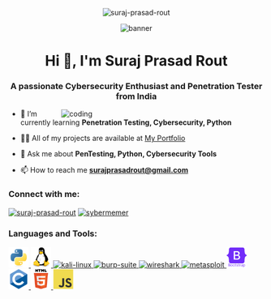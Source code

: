 <p align ="center"> <img src="https://www.icegif.com/wp-content/uploads/2022/01/icegif-179.gif" alt="suraj-prasad-rout" /> </p>
<div style="text-align:center;">
    <img width="50%" height="50%" src="https://cdn-images-1.medium.com/v2/resize:fill:1600:480/gravity:fp:0.5:0.4/1*D7Zpqwm2nSQ7uWL5ovh-XQ.gif" alt="banner">
</div>

<h1 align="center">Hi 👋, I'm Suraj Prasad Rout</h1>
<h3 align="center">A passionate Cybersecurity Enthusiast and Penetration Tester from India</h3>
<img align="right" width="400" src="https://raw.githubusercontent.com/gist/vininjr/d29bb07bdadb41e4b0923bc8fa748b1a/raw/88f20c9d749d756be63f22b09f3c4ac570bc5101/programming.gif" alt="coding">


- 🌱 I’m currently learning **Penetration Testing, Cybersecurity, Python**

- 👨‍💻 All of my projects are available at [My Portfolio](https://suraj-prasad-rout.github.io/suraj-portfolio/)

- 💬 Ask me about **PenTesting, Python, Cybersecurity Tools**

- 📫 How to reach me **surajprasadrout@gmail.com**

<h3 align="left">Connect with me:</h3>
<p align="left">
<a href="https://linkedin.com/in/suraj-prasad-rout" target="blank"><img align="center" src="https://raw.githubusercontent.com/rahuldkjain/github-profile-readme-generator/master/src/images/icons/Social/linked-in-alt.svg" alt="suraj-prasad-rout" height="30" width="40" /></a>
<a href="https://www.youtube.com/c/sybermemer" target="blank"><img align="center" src="https://raw.githubusercontent.com/rahuldkjain/github-profile-readme-generator/master/src/images/icons/Social/youtube.svg" alt="sybermemer" height="30" width="40" /></a>
</p>

<h3 align="left">Languages and Tools:</h3>
<p align="left">
  <a href="https://www.python.org" target="_blank" rel="noreferrer"> 
    <img src="https://raw.githubusercontent.com/devicons/devicon/master/icons/python/python-original.svg" alt="python" width="40" height="40"/> 
  </a>
  <a href="https://www.linux.org/" target="_blank" rel="noreferrer"> 
    <img src="https://raw.githubusercontent.com/devicons/devicon/master/icons/linux/linux-original.svg" alt="linux" width="40" height="40"/> 
  </a>
  <a href="https://www.kali.org/" target="_blank" rel="noreferrer"> 
    <img src="https://www.kali.org/images/kali-dragon-icon.svg" alt="kali-linux" width="40" height="40"/> 
  </a>
  <a href="https://portswigger.net/burp" target="_blank" rel="noreferrer"> 
    <img src="https://www.svgrepo.com/show/353916/burp-suite-icon.svg" alt="burp-suite" width="40" height="40"/> 
  </a>
  <a href="https://www.wireshark.org/" target="_blank" rel="noreferrer"> 
    <img src="https://www.wireshark.org/assets/images/wireshark-logo.png" alt="wireshark" width="40" height="40"/> 
  </a>
  <a href="https://www.metasploit.com/" target="_blank" rel="noreferrer"> 
    <img src="https://www.metasploit.com/images/meta-logo-bull.png" alt="metasploit" width="40" height="40"/> 
  </a>
  <a href="https://getbootstrap.com" target="_blank" rel="noreferrer"> 
    <img src="https://raw.githubusercontent.com/devicons/devicon/master/icons/bootstrap/bootstrap-plain-wordmark.svg" alt="bootstrap" width="40" height="40"/> 
  </a>
  <a href="https://www.cprogramming.com/" target="_blank" rel="noreferrer"> 
    <img src="https://raw.githubusercontent.com/devicons/devicon/master/icons/c/c-original.svg" alt="c" width="40" height="40"/> 
  </a>
  <a href="https://www.w3.org/html/" target="_blank" rel="noreferrer"> 
    <img src="https://raw.githubusercontent.com/devicons/devicon/master/icons/html5/html5-original-wordmark.svg" alt="html5" width="40" height="40"/> 
  </a>
  <a href="https://developer.mozilla.org/en-US/docs/Web/JavaScript" target="_blank" rel="noreferrer"> 
    <img src="https://raw.githubusercontent.com/devicons/devicon/master/icons/javascript/javascript-original.svg" alt="javascript" width="40" height="40"/> 
  </a>
</p>

<p><img align="left" src="https
